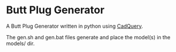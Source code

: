 
# Butt Plug Generator
A Butt Plug Generator written in python using [CadQuery](https://github.com/CadQuery/cadquery).

The gen.sh and gen.bat files generate and place the model(s) in the models/ dir.
